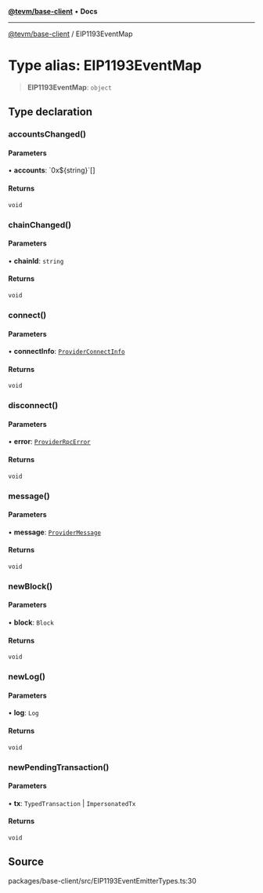 [**@tevm/base-client**](../README.md) • **Docs**

***

[@tevm/base-client](../globals.md) / EIP1193EventMap

# Type alias: EIP1193EventMap

> **EIP1193EventMap**: `object`

## Type declaration

### accountsChanged()

#### Parameters

• **accounts**: \`0x$\{string\}\`[]

#### Returns

`void`

### chainChanged()

#### Parameters

• **chainId**: `string`

#### Returns

`void`

### connect()

#### Parameters

• **connectInfo**: [`ProviderConnectInfo`](ProviderConnectInfo.md)

#### Returns

`void`

### disconnect()

#### Parameters

• **error**: [`ProviderRpcError`](../classes/ProviderRpcError.md)

#### Returns

`void`

### message()

#### Parameters

• **message**: [`ProviderMessage`](ProviderMessage.md)

#### Returns

`void`

### newBlock()

#### Parameters

• **block**: `Block`

#### Returns

`void`

### newLog()

#### Parameters

• **log**: `Log`

#### Returns

`void`

### newPendingTransaction()

#### Parameters

• **tx**: `TypedTransaction` \| `ImpersonatedTx`

#### Returns

`void`

## Source

packages/base-client/src/EIP1193EventEmitterTypes.ts:30
